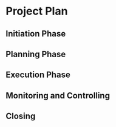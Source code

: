 # Project Plan

## Initiation Phase

## Planning Phase

## Execution Phase

## Monitoring and Controlling

## Closing

